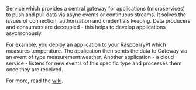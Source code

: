 Service which provides a central gateway for applications (microservices) to push and pull data via async events or continuous streams. It solves the issues of connection, authorization and credentials keeping. Data producers and consumers are decoupled - this helps to develop applications asychronously.

For example, you deploy an application to your RaspberryPI which measures temperature. The application then sends the data to Gateway via an event of type measurement:weather. Another application - a cloud service - listens for new events of this specific type and processes them once they are received.

For more, read the [wiki](https://github.com/marius321967/gateway/wiki).
